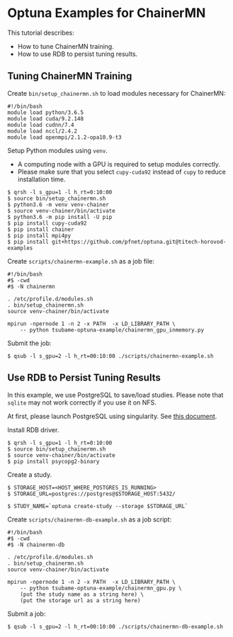 # Optuna Examples for ChainerMN

This tutorial describes:

- How to tune ChainerMN training.
- How to use RDB to persist tuning results.


## Tuning ChainerMN Training

Create `bin/setup_chainermn.sh` to load modules necessary for ChainerMN:

```console
#!/bin/bash
module load python/3.6.5
module load cuda/9.2.148
module load cudnn/7.4
module load nccl/2.4.2
module load openmpi/2.1.2-opa10.9-t3
```

Setup Python modules using `venv`.
- A computing node with a GPU is required to setup modules correctly.
- Please make sure that you select `cupy-cuda92` instead of `cupy` to reduce installation time.

```console
$ qrsh -l s_gpu=1 -l h_rt=0:10:00
$ source bin/setup_chainermn.sh
$ python3.6 -m venv venv-chainer
$ source venv-chainer/bin/activate
$ python3.6 -m pip install -U pip
$ pip install cupy-cuda92
$ pip install chainer
$ pip install mpi4py
$ pip install git+https://github.com/pfnet/optuna.git@titech-horovod-examples
```

Create `scripts/chainermn-example.sh` as a job file:

```console
#!/bin/bash
#$ -cwd
#$ -N chainermn

. /etc/profile.d/modules.sh
. bin/setup_chainermn.sh
source venv-chainer/bin/activate

mpirun -npernode 1 -n 2 -x PATH  -x LD_LIBRARY_PATH \
    -- python tsubame-optuna-example/chainermn_gpu_inmemory.py
```

Submit the job:

```console
$ qsub -l s_gpu=2 -l h_rt=00:10:00 ./scripts/chainermn-example.sh
```


## Use RDB to Persist Tuning Results

In this example, we use PostgreSQL to save/load studies.
Please note that `sqlite` may not work correctly if you use it on NFS.

At first, please launch PostgreSQL using singularity. See [this document](./README.md).

Install RDB driver.

```console
$ qrsh -l s_gpu=1 -l h_rt=0:10:00
$ source bin/setup_chainermn.sh
$ source venv-chainer/bin/activate
$ pip install psycopg2-binary
```

Create a study.

```console
$ STORAGE_HOST=<HOST_WHERE_POSTGRES_IS_RUNNING>
$ STORAGE_URL=postgres://postgres@$STORAGE_HOST:5432/

$ STUDY_NAME=`optuna create-study --storage $STORAGE_URL`
```

Create `scripts/chainermn-db-example.sh` as a job script:

```console
#!/bin/bash
#$ -cwd
#$ -N chainermn-db

. /etc/profile.d/modules.sh
. bin/setup_chainermn.sh
source venv-chainer/bin/activate

mpirun -npernode 1 -n 2 -x PATH  -x LD_LIBRARY_PATH \
    -- python tsubame-optuna-example/chainermn_gpu.py \
    (put the study name as a string here) \
    (put the storage url as a string here)
```

Submit a job:

```console
$ qsub -l s_gpu=2 -l h_rt=00:10:00 ./scripts/chainermn-db-example.sh
```
